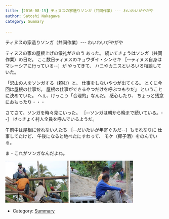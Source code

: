 ```yaml
---
title: [2016-08-15] ティヌスの家造りソンガ（共同作業）--- わいわいがやがや
author: Satoshi Nakagawa
category: Summary

---
```


ティヌスの家造りソンガ（共同作業）--- わいわいがやがや

 ティヌスの家の屋根上げの儀礼がきのう
あった。
続いてきょうはソンガ（共同作業）の日だ。
ここ数日ティヌスのキョウダイ・シンセキ
［--ティヌス自身はマレーシアに行っている--］が
やってきて、
ハニやカニスといろいろ相談していた。

 「沢山の人をソンガする（頼む）と、
仕事をしないやつが出てくる。
とくに今回は屋根の仕事だ。
屋根の仕事ができるやつだけを呼ぶつもりだ」
ということに決めていた。
へぇ、けっこう「合理的」なんだ。
感心したり、
ちょっと残念におもったり・・・

 さてさて、ソンガを時々見にいった。
［--ソンガは朝から晩まで続いている。--］
けっきょく村人全員を呼んでいるようだ。

 午前中は屋根に登れない人たち
［--だいたいが年寄ぐみだ--］もそれなりに
仕事してたけど、
午後になると地べたにすわって、
モケ（椰子酒）をのんでいる。

 ま・これがソンガなんだよね。

<a href="/pict/2016-08-15-songga-1.jpg"><img src="/pict/2016-08-15-songga-1.jpg" alt="Songga" width="200"/></a>
<a href="/pict/2016-08-15-songga-2.jpg"><img src="/pict/2016-08-15-songga-2.jpg" alt="Songga" width="200"/></a>

- Category: [Summary](https://merapano.github.io/categories.html#Summary)

